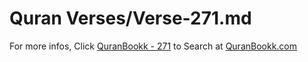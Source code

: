 # Quran Verses/Verse-271.md 

For more infos, Click [QuranBookk - 271](https://www.quranbookk.com/quran/search?q=271) to Search at [QuranBookk.com](http://quranbookk.com/)